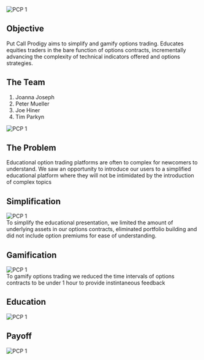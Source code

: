 ![PCP 1](https://github.com/elainefirefly/pcp/blob/master/Screen%20Shot%202017-07-11%20at%204.19.27%20PM.png)

## Objective
Put Call Prodigy  aims to simplify and gamify options trading. Educates equities traders in the bare function of options contracts, incrementally advancing the complexity of technical indicators offered and options strategies.

## The Team
1. Joanna Joseph
2. Peter Mueller
3. Joe Hiner
4. Tim Parkyn



![PCP 1](https://media.giphy.com/media/LUD6a0NCOIIxi/giphy.gif)

## The Problem
Educational option trading platforms are often to complex for newcomers to understand. We saw an opportunity to introduce our users to a simplified educational platform where they will not be intimidated by the introduction of complex topics

## Simplification
![PCP 1](https://media.giphy.com/media/wHXZVDmofu4gg/giphy.gif)  
To simplify the educational presentation, we limited the amount of underlying assets in our options contracts, eliminated portfolio building and did not include option premiums for ease of understanding.

## Gamification
![PCP 1](https://media.giphy.com/media/ojJmWYAs74CLS/giphy.gif)  
To gamify options trading we reduced the time intervals of options contracts to be under 1 hour to provide instintaneous feedback

## Education
![PCP 1](https://github.com/elainefirefly/pcp/blob/master/Screen%20Shot%202017-07-18%20at%203.15.30%20PM.png)

## Payoff
![PCP 1](https://media.giphy.com/media/K2PBsjRu54YRa/giphy.gif)







